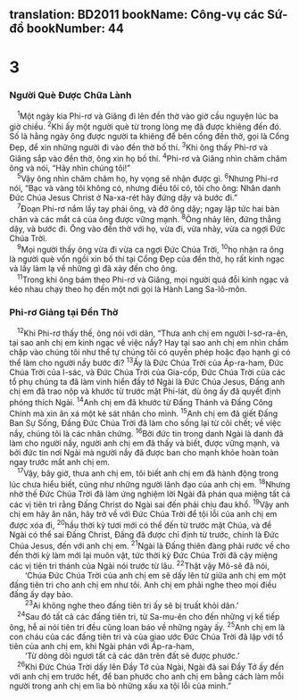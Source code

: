 translation: BD2011
bookName: Công-vụ các Sứ-đồ 
bookNumber: 44
-------

<div class="title"><h1>3</h1><h3>Người Què Ðược Chữa Lành</h3></div>
<span class="verse cong_3_1"> <sup>1</sup>Một ngày kia Phi-rơ và Giăng đi lên đền thờ vào giờ cầu nguyện lúc ba giờ chiều. </span>
<span class="verse cong_3_2"><sup>2</sup>Khi ấy một người què từ trong lòng mẹ đã được khiêng đến đó. Số là hằng ngày ông được người ta khiêng để bên cổng đền thờ, gọi là Cổng Ðẹp, để xin những người đi vào đền thờ bố thí. </span>
<span class="verse cong_3_3"><sup>3</sup>Khi ông thấy Phi-rơ và Giăng sắp vào đền thờ, ông xin họ bố thí. </span>
<span class="verse cong_3_4"><sup>4</sup>Phi-rơ và Giăng nhìn chăm chăm ông và nói, “Hãy nhìn chúng tôi!”<br/></span>
<span class="verse cong_3_5"> <sup>5</sup>Vậy ông nhìn chăm chăm họ, hy vọng sẽ nhận được gì. </span>
<span class="verse cong_3_6"><sup>6</sup>Nhưng Phi-rơ nói, “Bạc và vàng tôi không có, nhưng điều tôi có, tôi cho ông: Nhân danh Ðức Chúa Jesus Christ ở Na-xa-rét hãy đứng dậy và bước đi.”<br/></span>
<span class="verse cong_3_7"> <sup>7</sup>Ðoạn Phi-rơ nắm lấy tay phải ông, và đỡ ông dậy; ngay lập tức hai bàn chân và các mắt cá của ông được vững mạnh. </span>
<span class="verse cong_3_8"><sup>8</sup>Ông nhảy lên, đứng thẳng dậy, và bước đi. Ông vào đền thờ với họ, vừa đi, vừa nhảy, vừa ca ngợi Ðức Chúa Trời.<br/></span>
<span class="verse cong_3_9"> <sup>9</sup>Mọi người thấy ông vừa đi vừa ca ngợi Ðức Chúa Trời, </span>
<span class="verse cong_3_10"><sup>10</sup>họ nhận ra ông là người què vốn ngồi xin bố thí tại Cổng Ðẹp của đền thờ, họ rất kinh ngạc và lấy làm lạ về những gì đã xảy đến cho ông.<br/></span>
<span class="verse cong_3_11"> <sup>11</sup>Trong khi ông bám theo Phi-rơ và Giăng, mọi người quá đỗi kinh ngạc và kéo nhau chạy theo họ đến một nơi gọi là Hành Lang Sa-lô-môn. <br/></span>
<div class="title"><h3>Phi-rơ Giảng tại Ðền Thờ</h3></div>
<span class="verse cong_3_12"> <sup>12</sup>Khi Phi-rơ thấy thế, ông nói với dân, “Thưa anh chị em người I-sơ-ra-ên, tại sao anh chị em kinh ngạc về việc nầy? Hay tại sao anh chị em nhìn chầm chập vào chúng tôi như thể tự chúng tôi có quyền phép hoặc đạo hạnh gì có thể làm cho người nầy bước đi? </span>
<span class="verse cong_3_13"><sup>13</sup>Ấy là Ðức Chúa Trời của Áp-ra-ham, Ðức Chúa Trời của I-sác, và Ðức Chúa Trời của Gia-cốp, Ðức Chúa Trời của các tổ phụ chúng ta đã làm vinh hiển đầy tớ Ngài là Ðức Chúa Jesus, Ðấng anh chị em đã trao nộp và khước từ trước mặt Phi-lát, dù ông ấy đã quyết định phóng thích Ngài. </span>
<span class="verse cong_3_14"><sup>14</sup>Anh chị em đã khước từ Ðấng Thánh và Ðấng Công Chính mà xin ân xá một kẻ sát nhân cho mình. </span>
<span class="verse cong_3_15"><sup>15</sup>Anh chị em đã giết Ðấng Ban Sự Sống, Ðấng Ðức Chúa Trời đã làm cho sống lại từ cõi chết; về việc nầy, chúng tôi là các nhân chứng. </span>
<span class="verse cong_3_16"><sup>16</sup>Bởi đức tin trong danh Ngài là danh đã làm cho người nầy, người anh chị em đã thấy và biết, được vững mạnh, và bởi đức tin nơi Ngài mà người nầy đã được ban cho mạnh khỏe hoàn toàn ngay trước mắt anh chị em.<br/></span>
<span class="verse cong_3_17"> <sup>17</sup>Vậy, bây giờ, thưa anh chị em, tôi biết anh chị em đã hành động trong lúc chưa hiểu biết, cũng như những người lãnh đạo của anh chị em. </span>
<span class="verse cong_3_18"><sup>18</sup>Nhưng nhờ thế Ðức Chúa Trời đã làm ứng nghiệm lời Ngài đã phán qua miệng tất cả các vị tiên tri rằng Ðấng Christ do Ngài sai đến phải chịu đau khổ. </span>
<span class="verse cong_3_19"><sup>19</sup>Vậy anh chị em hãy ăn năn, hãy trở về với Ðức Chúa Trời để tội lỗi của anh chị em được xóa đi, </span>
<span class="verse cong_3_20"><sup>20</sup>hầu thời kỳ tươi mới có thể đến từ trước mặt Chúa, và để Ngài có thể sai Ðấng Christ, Ðấng đã được chỉ định từ trước, chính là Ðức Chúa Jesus, đến với anh chị em. </span>
<span class="verse cong_3_21"><sup>21</sup>Ngài là Ðấng thiên đàng phải rước về cho đến thời kỳ làm mới lại muôn vật, tức thời kỳ Ðức Chúa Trời đã cậy miệng các vị tiên tri thánh của Ngài nói trước từ lâu. </span>
<span class="verse cong_3_22"><sup>22</sup>Thật vậy Mô-sê đã nói,<br/>  ‘Chúa Ðức Chúa Trời của anh chị em sẽ dấy lên từ giữa anh chị em một đấng tiên tri cho anh chị em như tôi. Anh chị em phải nghe theo mọi điều đấng ấy dạy bảo. <br/></span>
<span class="verse cong_3_23">  <sup>23</sup>Ai không nghe theo đấng tiên tri ấy sẽ bị truất khỏi dân.’ <br/></span>
<span class="verse cong_3_24"> <sup>24</sup>Sau đó tất cả các đấng tiên tri, từ Sa-mu-ên cho đến những vị kế tiếp ông, hễ ai nói tiên tri đều cũng loan báo về những ngày ấy. </span>
<span class="verse cong_3_25"><sup>25</sup>Anh chị em là con cháu của các đấng tiên tri và của giao ước Ðức Chúa Trời đã lập với tổ tiên của anh chị em, khi Ngài phán với Áp-ra-ham,<br/>  ‘Từ dòng dõi ngươi tất cả các dân trên đất sẽ được phước.’ <br/></span>
<span class="verse cong_3_26"> <sup>26</sup>Khi Ðức Chúa Trời dấy lên Ðầy Tớ của Ngài, Ngài đã sai Ðầy Tớ ấy đến với anh chị em trước hết, để ban phước cho anh chị em bằng cách làm mỗi người trong anh chị em lìa bỏ những xấu xa tội lỗi của mình.”<br/></span>
